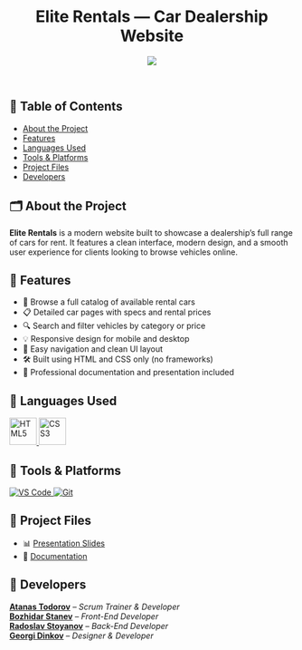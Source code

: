 <h1 align="center">Elite Rentals — Car Dealership Website</h1>

<p align="center">
  <img src="https://i.imgur.com/3FSjoS2.png"/>
</p>

<br>

## 📑 Table of Contents

- [About the Project](#about-the-project)
- [Features](#features)
- [Languages Used](#languages-used)
- [Tools & Platforms](#tools--platforms)
- [Project Files](#project-files)
- [Developers](#developers)

## 🗂 About the Project

**Elite Rentals** is a modern website built to showcase a dealership’s full range of cars for rent. It features a clean interface, modern design, and a smooth user experience for clients looking to browse vehicles online.

## 🌟 Features

- 🚗 Browse a full catalog of available rental cars
- 📋 Detailed car pages with specs and rental prices
- 🔍 Search and filter vehicles by category or price
- 💡 Responsive design for mobile and desktop
- 🧭 Easy navigation and clean UI layout
- 🛠️ Built using HTML and CSS only (no frameworks)
- 💼 Professional documentation and presentation included


## 🧪 Languages Used

<p align="left">
  <a href="https://en.wikipedia.org/wiki/HTML">
    <img src="https://i.imgur.com/6UPrSqj.png" alt="HTML5" width="48"/>
  </a>
  <a href="https://git-scm.com/">
    <img src="https://i.imgur.com/QAIyJwJ.png" alt="CSS3" width="48"/>
  </a>
</p>

## 🧰 Tools & Platforms

<p align="left">
  <a href="https://code.visualstudio.com/">
    <img src="https://img.icons8.com/color/48/000000/visual-studio-code-2019.png" alt="VS Code"/>
  </a>
  <a href="https://git-scm.com/">
    <img src="https://img.icons8.com/color/48/000000/git.png" alt="Git"/>
  </a>
</p>

## 📄 Project Files

- 📊 [Presentation Slides](https://blank)
- 📄 [Documentation](https://blank)


## 👤 Developers

[**Atanas Todorov**](https://github.com/AKTodorov24) – *Scrum Trainer & Developer* <br>
[**Bozhidar Stanev**](https://github.com/BIStanev24) – *Front-End Developer* <br>
[**Radoslav Stoyanov**](https://github.com/Rado-21) – *Back-End Developer* <br>
[**Georgi Dinkov**](https://github.com/GIDinkov24) – *Designer & Developer*

